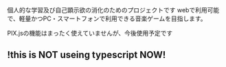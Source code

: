 個人的な学習及び自己顕示欲の消化のためのプロジェクトです
webで利用可能で、軽量かつPC・スマートフォンで利用できる音楽ゲームを目指します。

PIX.jsの機能はまったく使えていませんが、今後使用予定です

## !this is NOT useing typescript NOW!